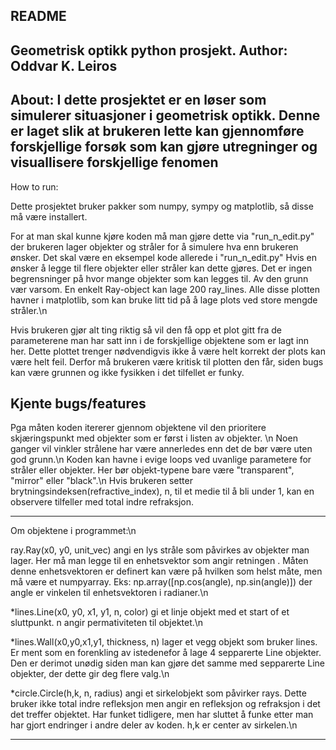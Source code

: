 README
-----------------------
Geometrisk optikk python prosjekt.
Author: Oddvar K. Leiros
------------------------------
About:
I dette prosjektet er en løser som simulerer situasjoner i geometrisk optikk. Denne er laget slik at brukeren lette kan gjennomføre forskjellige forsøk som kan gjøre utregninger og visuallisere forskjellige fenomen
-------------------------------
How to run:

Dette prosjektet bruker pakker som numpy, sympy og matplotlib, så disse må være installert.

For at man skal kunne kjøre koden må man gjøre dette via "run_n_edit.py" der brukeren lager objekter og stråler for å simulere hva enn brukeren ønsker. Det skal være en eksempel kode allerede i "run_n_edit.py"
Hvis en ønsker å legge til flere objekter eller stråler kan dette gjøres. Det er ingen begrensninger på hvor mange objekter som kan legges til. Av den grunn vær varsom. 
En enkelt Ray-object kan lage 200 ray_lines. Alle disse plotten havner i matplotlib, som kan bruke litt tid på å lage plots ved store mengde stråler.\n

Hvis brukeren gjør alt ting riktig så vil den få opp et plot gitt fra de parameterene man har satt inn i de forskjellige objektene som er lagt inn her. 
Dette plottet trenger nødvendigvis ikke å være helt korrekt der plots kan være helt feil. Derfor må brukeren være kritisk til plotten den får, siden bugs kan være grunnen og ikke fysikken i det tilfellet er funky.

Kjente bugs/features
--------------------------------

Pga måten koden itererer gjennom objektene vil den prioritere skjæringspunkt med objekter som er først i listen av objekter. \n
Noen ganger vil vinkler strålene har være annerledes enn det de bør være uten god grunn.\n
Koden kan havne i evige loops ved uvanlige parametere for stråler eller objekter. Her bør objekt-typene bare være "transparent", "mirror" eller "black".\n
Hvis brukeren setter brytningsindeksen(refractive_index), n, til et medie til å bli under 1, kan en observere tilfeller med total indre refraksjon.



--------------------------------------------
Om objektene i programmet:\n

ray.Ray(x0, y0, unit_vec) angi en lys stråle som påvirkes av objekter man lager. Her må man legge til en enhetsvektor som angir retningen . 
Måten denne enhetsvektoren er definert kan være på hvilken som helst måte, men må være et numpyarray. 
Eks:  np.array([np.cos(angle), np.sin(angle)]) der angle er vinkelen til enhetsvektoren i radianer.\n

*lines.Line(x0, y0, x1, y1, n, color) gi et linje objekt med et start of et sluttpunkt. n angir permativiteten til objektet.\n

*lines.Wall(x0,y0,x1,y1, thickness, n) lager et vegg objekt som bruker lines. Er ment som en forenkling av istedenefor å lage 4 sepparerte Line objekter. Den er derimot unødig siden man kan gjøre det samme med sepparerte Line objekter, der dette gir deg flere valg.\n

*circle.Circle(h,k, n, radius) angi et sirkelobjekt som påvirker rays. Dette bruker ikke total indre refleksjon men angir en refleksjon og refraksjon i det det treffer objektet. Har funket tidligere, men har sluttet å funke etter man har gjort endringer i andre deler av koden. h,k er center av sirkelen.\n

-----------------------------------
